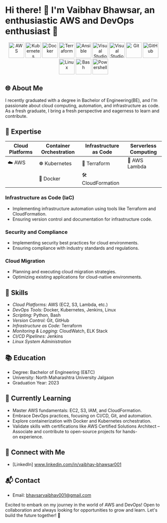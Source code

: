# Hi there! 👋 I'm Vaibhav Bhawsar, an enthusiastic AWS and DevOps enthusiast 🚀


<p align="center">
<img src="https://github.com/VaibhavBhawsar/VaibhavBhawsar/blob/main/Logos/aws.png" alt="AWS" width="50" height="50"/>
<img src="https://github.com/VaibhavBhawsar/VaibhavBhawsar/blob/main/Logos/kubernetes.svg" alt="Kubernetes" width="50" height="50"/>
<img src="https://github.com/VaibhavBhawsar/VaibhavBhawsar/blob/main/Logos/docker2.svg" alt="Docker" width="50" height="50"/>
<img src="https://github.com/VaibhavBhawsar/VaibhavBhawsar/blob/main/Logos/terraform.png" alt="Terraform" width="50" height="50"/>
<img src="https://github.com/VaibhavBhawsar/VaibhavBhawsar/blob/main/Logos/ansible.png" alt="Ansible" width="50" height="50"/>
<img src="https://github.com/VaibhavBhawsar/VaibhavBhawsar/blob/main/Logos/vscode.svg" alt="Visual Studio Code" width="50" height="50"/>
<img src="https://github.com/VaibhavBhawsar/VaibhavBhawsar/blob/main/Logos/visual-studio.svg" alt="Visual Studio" width="50" height="50"/>
<img src="https://github.com/VaibhavBhawsar/VaibhavBhawsar/blob/main/Logos/git.svg" alt="Git" width="50" height="50"/>
<img src="https://github.com/VaibhavBhawsar/VaibhavBhawsar/blob/main/Logos/github.png" alt="GitHub" width="50" height="50"/>  
<img src="https://github.com/VaibhavBhawsar/VaibhavBhawsar/blob/main/Logos/linux.svg" alt="Linux" width="50" height="50"/>
<img src="https://github.com/VaibhavBhawsar/VaibhavBhawsar/blob/main/Logos/bash.svg" alt="Bash" width="50" height="50"/>
<img src="https://github.com/VaibhavBhawsar/VaibhavBhawsar/blob/main/Logos/powershell.png" alt="Powershell" width="50" height="50"/>  




## 🌐 About Me
I recently graduated with a degree in Bachelor of Engineering(BE), and I'm passionate about cloud computing, automation, and infrastructure as code. As a fresh graduate, I bring a fresh perspective and eagerness to learn and contribute.



## 🚀 Expertise

| Cloud Platforms          | Container Orchestration     | Infrastructure as Code      |Serverless Computing      |
| ------------- | -------------- | ------------- |------------- |
| ☁️ AWS     | ☸️ Kubernetes      | 🧱 Terraform        |🚀 AWS Lambda |
|            | 🚢 Docker       | 🛠️ CloudFormation        |             |



### Infrastructure as Code (IaC)

- Implementing infrastructure automation using tools like Terraform and CloudFormation.
- Ensuring version control and documentation for infrastructure code.

### Security and Compliance

- Implementing security best practices for cloud environments.
- Ensuring compliance with industry standards and regulations.

### Cloud Migration

- Planning and executing cloud migration strategies.
- Optimizing existing applications for cloud-native environments.



## 💼 Skills
- *Cloud Platforms:* AWS (EC2, S3, Lambda, etc.)
- *DevOps Tools:* Docker, Kubernetes, Jenkins, Linux
- *Scripting:* Python, Bash
- *Version Control:* Git, GitHub
- *Infrastructure as Code:* Terraform
- *Monitoring & Logging:* CloudWatch, ELK Stack
- *CI/CD Pipelines:* Jenkins
- *Linux System Administration*

## 📚 Education
- Degree: Bachelor of Engineering (E&TC)
- University: North Maharashtra University Jalgaon
- Graduation Year: 2023

## 🌱 Currently Learning
- Master AWS fundamentals: EC2, S3, IAM, and CloudFormation.
- Embrace DevOps practices, focusing on CI/CD, Git, and automation.
- Explore containerization with Docker and Kubernetes orchestration.
- Validate skills with certifications like AWS Certified Solutions Architect – Associate and contribute to open-source projects for hands-on experience.
  
## 👥 Connect with Me
- [LinkedIn] www.linkedin.com/in/vaibhav-bhawsar001


## 📬 Contact
- Email: bhavsarvaibhav001@gmail.com

Excited to embark on my journey in the world of AWS and DevOps! Open to collaboration and always looking for opportunities to grow and learn. Let's build the future together! 🚀

<!---
VaibhavBhawsar/VaibhavBhawsar is a ✨ special ✨ repository because its `README.md` (this file) appears on your GitHub profile.
You can click the Preview link to take a look at your changes.        
--->
